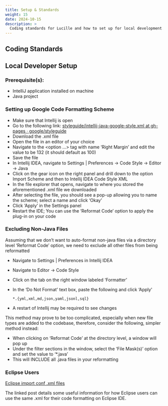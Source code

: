 ```yaml
---
title: Setup & Standards
weight: 15
date: 2024-10-15
description: >
  Coding standards for Lucille and how to set up for local development.
---
```


## Coding Standards


## Local Developer Setup
### Prerequisite(s):
- IntelliJ application installed on machine
- Java project 

### Setting up Google Code Formatting Scheme
- Make sure that Intellij is open
- Go to the following link: [styleguide/intellij-java-google-style.xml at gh-pages · google/styleguide](https://github.com/google/styleguide/blob/gh-pages/intellij-java-google-style.xml)
- Download the .xml file
- Open the file in an editor of your choice
- Navigate to the <option …> tag with name ‘Right Margin’ and edit the value to be 132 (it should default as 100)
- Save the file
- In Intellij IDEA, navigate to Settings | Preferences → Code Style → Editor → Java
- Click on the gear icon on the right panel and drill down to the option Import Scheme and then to Intellij IDEA Code Style XML
- In the file explorer that opens, navigate to where you stored the aforementioned .xml file we downloaded
- After selecting the file, you should see a pop-up allowing you to name the scheme; select a name and click ‘Okay’
- Click ‘Apply’ in the Settings panel
- Restart the IDE; You can use the ‘Reformat Code’ option to apply the plug-in on your code

### Excluding Non-Java Files
Assuming that we don’t want to auto-format non-java files via a directory level ‘Reformat Code’ option, we need to exclude all other files from being reformatted
- Navigate to Settings | Preferences in Intellij IDEA
- Navigate to Editor → Code Style
- Click on the tab on the right window labeled ‘Formatter’
- In the ‘Do Not Format' text box, paste the following and click ‘Apply'

    ```*.{yml,xml,md,json,yaml,jsonl,sql}```
- A restart of Intellij may be required to see changes

This method may prove to be too complicated, especially when new file types are added to the codebase, therefore, consider the following, simpler method instead:
- When clicking on ‘Reformat Code’ at the directory level, a window will pop up
- Under the filter sections in the window, select the ‘File Mask(s)’ option and set the value to ‘*.java’
- This will INCLUDE all .java files in your reformatting 

 

### Eclipse Users

[Eclipse import conf .xml files](https://stackoverflow.com/questions/10432538/eclipse-import-conf-xml-files)

The linked post details some useful information for how Eclipse users can use the same .xml for their code formatting on Eclipse IDE.